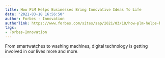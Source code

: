 ```yaml
---
title: How PLM Helps Businesses Bring Innovative Ideas To Life
date: "2021-03-18 16:56:50"
author: Forbes - Innovation
authorlink: https://www.forbes.com/sites/sap/2021/03/18/how-plm-helps-businesses-bring-innovative-ideas-to-life/
tags:
- Forbes-Innovation
---
```

From smartwatches to washing machines, digital technology is getting involved in our lives more and more.